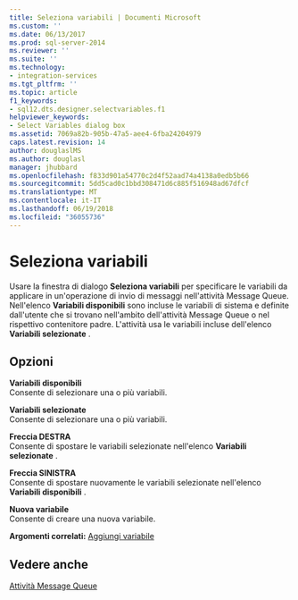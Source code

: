 ```yaml
---
title: Seleziona variabili | Documenti Microsoft
ms.custom: ''
ms.date: 06/13/2017
ms.prod: sql-server-2014
ms.reviewer: ''
ms.suite: ''
ms.technology:
- integration-services
ms.tgt_pltfrm: ''
ms.topic: article
f1_keywords:
- sql12.dts.designer.selectvariables.f1
helpviewer_keywords:
- Select Variables dialog box
ms.assetid: 7069a82b-905b-47a5-aee4-6fba24204979
caps.latest.revision: 14
author: douglaslMS
ms.author: douglasl
manager: jhubbard
ms.openlocfilehash: f833d901a54770c2d4f52aad74a4138a0edb5b66
ms.sourcegitcommit: 5dd5cad0c1bbd308471d6c885f516948ad67dfcf
ms.translationtype: MT
ms.contentlocale: it-IT
ms.lasthandoff: 06/19/2018
ms.locfileid: "36055736"
---
```

# <a name="select-variables"></a>Seleziona variabili
  Usare la finestra di dialogo **Seleziona variabili** per specificare le variabili da applicare in un'operazione di invio di messaggi nell'attività Message Queue. Nell'elenco **Variabili disponibili** sono incluse le variabili di sistema e definite dall'utente che si trovano nell'ambito dell'attività Message Queue o nel rispettivo contenitore padre. L'attività usa le variabili incluse dell'elenco **Variabili selezionate** .  
  
## <a name="options"></a>Opzioni  
 **Variabili disponibili**  
 Consente di selezionare una o più variabili.  
  
 **Variabili selezionate**  
 Consente di selezionare una o più variabili.  
  
 **Freccia DESTRA**  
 Consente di spostare le variabili selezionate nell'elenco **Variabili selezionate** .  
  
 **Freccia SINISTRA**  
 Consente di spostare nuovamente le variabili selezionate nell'elenco **Variabili disponibili** .  
  
 **Nuova variabile**  
 Consente di creare una nuova variabile.  
  
 **Argomenti correlati:** [Aggiungi variabile](../../2014/integration-services/add-variable.md)  
  
## <a name="see-also"></a>Vedere anche  
 [Attività Message Queue](control-flow/message-queue-task.md)  
  
  